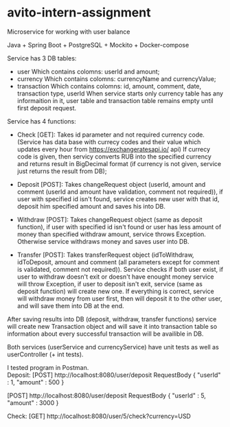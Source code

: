 # avito-intern-assignment
Microservice for working with user balance

Java + Spring Boot + PostgreSQL + Mockito + Docker-compose

Service has 3 DB tables:
- user
  Which contains colomns: userId and amount;
- currency
  Which contains colomns: currencyName and currencyValue;
- transaction
  Which contains colomns: id, amount, comment, date, transaction type, userId
When service starts only currency table has any informaition in it, user table and transaction table remains empty until first deposit request.

Service has 4 functions:  
- Check [GET]:
  Takes id parameter and not required currency code.
  (Service has data base with currecy codes and their value which updates every hour from https://exchangeratesapi.io/ api)
  If currecy code is given, then serviсу converts RUB into the specified currency and returns result in BigDecimal format (if currency is not given, service  just returns the result from DB);
  
- Deposit [POST]:
  Takes changeRequest object (userId, amount and comment (userId and amount have validation, comment not required)), if user with specified id isn't found, service creates new user with that id, deposit him specified amount and saves his into DB.

- Withdraw [POST]:
  Takes changeRequest object (same as deposit function), if user with specified id isn't found or user has less amount of money than specified withdraw amount, service throws Exception. Otherwise service withdraws money and saves user into DB.

- Transfer [POST]:
  Takes transferRequest object (idToWithdraw, idToDeposit, amount and comment (all parameters except for comment is validated, comment not required)). Service checks if both user exist, if user to withdraw doesn't exit or doesn't have enought money service will throw Exception, if user to deposit isn't exit, service (same as deposit function) will create new one.
  If everything is correct, service will withdraw money from user first, then will deposit it to the other user, and will save them into DB at the end.
  
After saving results into DB (deposit, withdraw, transfer functions) service will create new Transaction object and will save it into transaction table so information about every 
successful transaction will be availible in DB.

Both services (userService and currencyService) have unit tests as well as userController (+ int tests).

I tested program in Postman.    
Deposit:
[POST] http://localhost:8080/user/deposit
RequestBody
{
    "userId" : 1,
    "amount" : 500
}
    
[POST] http://localhost:8080/user/deposit
RequestBody
{
    "userId" : 5,
    "amount" : 3000
}

Check:
[GET] http://localhost:8080/user/5/check?currency=USD

